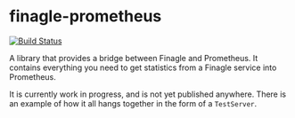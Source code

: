 # finagle-prometheus

[![Build Status](https://travis-ci.org/samstarling/finagle-prometheus.svg?branch=master)](https://travis-ci.org/samstarling/finagle-prometheus)

A library that provides a bridge between Finagle and Prometheus. It contains everything you need to get statistics from a Finagle service into Prometheus.

It is currently work in progress, and is not yet published anywhere. There is an example of how it all hangs together in the form of a `TestServer`.
